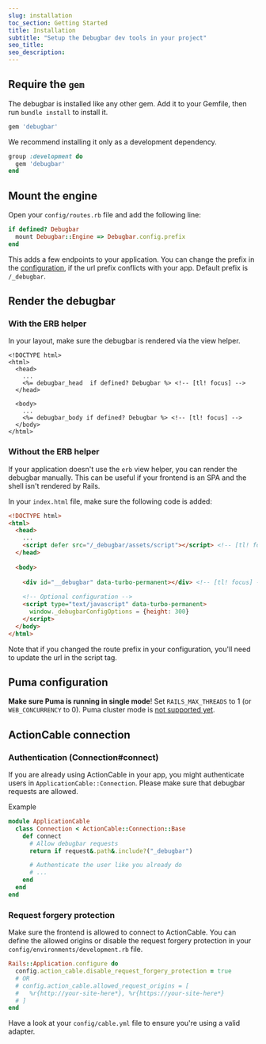 ```yaml
---
slug: installation
toc_section: Getting Started
title: Installation
subtitle: "Setup the Debugbar dev tools in your project"
seo_title: 
seo_description: 
---
```


## Require the `gem`

The debugbar is installed like any other gem. Add it to your Gemfile, then run `bundle install` to install it.

```ruby
gem 'debugbar'
```
We recommend installing it only as a development dependency.

```ruby
group :development do
  gem 'debugbar'
end
```

## Mount the engine

Open your `config/routes.rb` file and add the following line:

```ruby
if defined? Debugbar
  mount Debugbar::Engine => Debugbar.config.prefix
end
```

This adds a few endpoints to your application. You can change the prefix in the [configuration](/docs/configuration), if the url prefix conflicts with your app. Default prefix is `/_debugbar`.

## Render the debugbar

### With the ERB helper

In your layout, make sure the debugbar is rendered via the view helper.

```erb
<!DOCTYPE html>
<html>
  <head>
    ... 
    <%= debugbar_head  if defined? Debugbar %> <!-- [tl! focus] -->
  </head>
    
  <body>
    ...
    <%= debugbar_body if defined? Debugbar %> <!-- [tl! focus] -->
  </body>
</html>
```

### Without the ERB helper

If your application doesn't use the `erb` view helper, you can render the debugbar manually. 
This can be useful if your frontend is an SPA and the shell isn't rendered by Rails.

In your `index.html` file, make sure the following code is added:

```html
<!DOCTYPE html>
<html>
  <head>
    ...
    <script defer src="/_debugbar/assets/script"></script> <!-- [tl! focus] -->
  </head>
  
  <body>
  
    <div id="__debugbar" data-turbo-permanent></div> <!-- [tl! focus] -->
    
    <!-- Optional configuration -->
    <script type="text/javascript" data-turbo-permanent>
      window._debugbarConfigOptions = {height: 300} 
    </script>
  </body>
</html>
```

Note that if you changed the route prefix in your configuration, you'll need to update the url in the script tag.

## Puma configuration

**Make sure Puma is running in single mode**! Set `RAILS_MAX_THREADS` to 1 (or `WEB_CONCURRENCY` to 0). 
Puma cluster mode is [not supported yet](/docs/known-limitations).


## ActionCable connection

### Authentication (Connection#connect)

If you are already using ActionCable in your app, you might authenticate users in `ApplicationCable::Connection`.
Please make sure that debugbar requests are allowed.

Example

```ruby
module ApplicationCable
  class Connection < ActionCable::Connection::Base
    def connect
      # Allow debugbar requests
      return if request&.path&.include?("_debugbar")

      # Authenticate the user like you already do
      # ...
    end
  end
end
```

### Request forgery protection
Make sure the frontend is allowed to connect to ActionCable. 
You can define the allowed origins or disable the request forgery protection in your `config/environments/development.rb` file.

```ruby
Rails::Application.configure do
  config.action_cable.disable_request_forgery_protection = true
  # OR
  # config.action_cable.allowed_request_origins = [
  #   %r{http://your-site-here*}, %r{https://your-site-here*}
  # ]
end
```

Have a look at your `config/cable.yml` file to ensure you're using a valid adapter.
